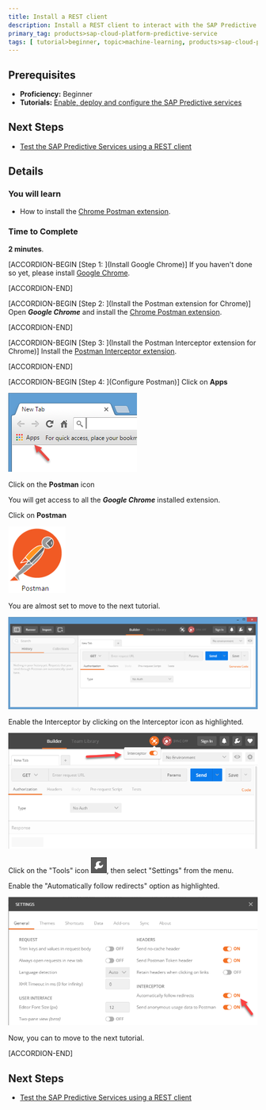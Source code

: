 ```yaml
---
title: Install a REST client
description: Install a REST client to interact with the SAP Predictive services
primary_tag: products>sap-cloud-platform-predictive-service
tags: [ tutorial>beginner, topic>machine-learning, products>sap-cloud-platform, products>sap-cloud-platform-predictive-service ]
---
```


## Prerequisites
  - **Proficiency:** Beginner
  - **Tutorials:** [Enable, deploy and configure the SAP Predictive services](https://www.sap.com/developer/tutorials/hcpps-ps-configure.html)

## Next Steps
  - [Test the SAP Predictive Services using a REST client](https://www.sap.com/developer/groups/ps-test-rest.html)

## Details
### You will learn
  - How to install the [Chrome Postman extension](http://chrome.google.com/webstore/detail/postman/fhbjgbiflinjbdggehcddcbncdddomop/).

### Time to Complete
  **2 minutes**.

[ACCORDION-BEGIN [Step 1: ](Install Google Chrome)]
If you haven't done so yet, please install [Google Chrome](http://www.google.com/chrome/browser/desktop/).

[ACCORDION-END]

[ACCORDION-BEGIN [Step 2: ](Install the Postman extension for Chrome)]
Open ***Google Chrome*** and install the [Chrome Postman extension](http://chrome.google.com/webstore/detail/postman/fhbjgbiflinjbdggehcddcbncdddomop/).

[ACCORDION-END]

[ACCORDION-BEGIN [Step 3: ](Install the Postman Interceptor extension for Chrome)]
Install the [Postman Interceptor extension](https://chrome.google.com/webstore/detail/postman-interceptor/aicmkgpgakddgnaphhhpliifpcfhicfo).

[ACCORDION-END]

[ACCORDION-BEGIN [Step 4: ](Configure Postman)]
Click on **Apps**

![Google Chrome](01.png)

Click on the **Postman** icon

You will get access to all the ***Google Chrome*** installed extension.

Click on **Postman**

![Postman](02.png)

You are almost set to move to the next tutorial.

![Postman](03.png)

Enable the Interceptor by clicking on the Interceptor icon as highlighted.

![Postman](04.png)

Click on the "Tools" icon ![Postman](06.png), then select "Settings" from the menu.

Enable the "Automatically follow redirects" option as highlighted.

![Postman](05.png)

Now, you can to move to the next tutorial.

[ACCORDION-END]

## Next Steps
- [Test the SAP Predictive Services using a REST client](https://www.sap.com/developer/groups/ps-test-rest.html)
